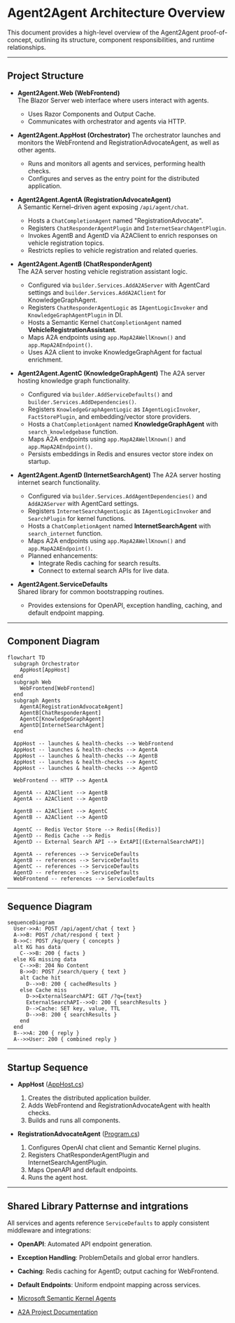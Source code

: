 # Agent2Agent Architecture Overview

This document provides a high-level overview of the Agent2Agent proof-of-concept, outlining its structure, component responsibilities, and runtime relationships.

---

## Project Structure

- **Agent2Agent.Web (WebFrontend)**  
  The Blazor Server web interface where users interact with agents.  
  - Uses Razor Components and Output Cache.  
  - Communicates with orchestrator and agents via HTTP.

- **Agent2Agent.AppHost (Orchestrator)**
  The orchestrator launches and monitors the WebFrontend and RegistrationAdvocateAgent, as well as other agents.
  - Runs and monitors all agents and services, performing health checks.
  - Configures and serves as the entry point for the distributed application.

- **Agent2Agent.AgentA (RegistrationAdvocateAgent)**  
  A Semantic Kernel–driven agent exposing `/api/agent/chat`.  
  - Hosts a `ChatCompletionAgent` named "RegistrationAdvocate".  
  - Registers `ChatResponderAgentPlugin` and `InternetSearchAgentPlugin`.  
  - Invokes AgentB and AgentD via A2AClient to enrich responses on vehicle registration topics.  
  - Restricts replies to vehicle registration and related queries.

- **Agent2Agent.AgentB (ChatResponderAgent)**  
  The A2A server hosting vehicle registration assistant logic.  
  - Configured via `builder.Services.AddA2AServer` with AgentCard settings and `builder.Services.AddA2AClient` for KnowledgeGraphAgent.  
  - Registers `ChatResponderAgentLogic` as `IAgentLogicInvoker` and `KnowledgeGraphAgentPlugin` in DI.  
  - Hosts a Semantic Kernel `ChatCompletionAgent` named **VehicleRegistrationAssistant**.  
  - Maps A2A endpoints using `app.MapA2AWellKnown()` and `app.MapA2AEndpoint()`.  
  - Uses A2A client to invoke KnowledgeGraphAgent for factual enrichment.

- **Agent2Agent.AgentC (KnowledgeGraphAgent)**
  The A2A server hosting knowledge graph functionality.
  - Configured via `builder.AddServiceDefaults()` and `builder.Services.AddDependencies()`.
  - Registers `KnowledgeGraphAgentLogic` as `IAgentLogicInvoker`, `FactStorePlugin`, and embedding/vector store providers.
  - Hosts a `ChatCompletionAgent` named **KnowledgeGraphAgent** with `search_knowledgebase` function.
  - Maps A2A endpoints using `app.MapA2AWellKnown()` and `app.MapA2AEndpoint()`.
  - Persists embeddings in Redis and ensures vector store index on startup.

- **Agent2Agent.AgentD (InternetSearchAgent)**
  The A2A server hosting internet search functionality.
  - Configured via `builder.Services.AddAgentDependencies()` and `AddA2AServer` with AgentCard settings.
  - Registers `InternetSearchAgentLogic` as `IAgentLogicInvoker` and `SearchPlugin` for kernel functions.
  - Hosts a `ChatCompletionAgent` named **InternetSearchAgent** with `search_internet` function.
  - Maps A2A endpoints using `app.MapA2AWellKnown()` and `app.MapA2AEndpoint()`.
  - Planned enhancements:
    - Integrate Redis caching for search results.
    - Connect to external search APIs for live data.

- **Agent2Agent.ServiceDefaults**  
  Shared library for common bootstrapping routines.  
  - Provides extensions for OpenAPI, exception handling, caching, and default endpoint mapping.

---

## Component Diagram

```mermaid
flowchart TD
  subgraph Orchestrator
    AppHost[AppHost]
  end
  subgraph Web
    WebFrontend[WebFrontend]
  end
  subgraph Agents
    AgentA[RegistrationAdvocateAgent]
    AgentB[ChatResponderAgent]
    AgentC[KnowledgeGraphAgent]
    AgentD[InternetSearchAgent]
  end

  AppHost -- launches & health-checks --> WebFrontend
  AppHost -- launches & health-checks --> AgentA
  AppHost -- launches & health-checks --> AgentB
  AppHost -- launches & health-checks --> AgentC
  AppHost -- launches & health-checks --> AgentD

  WebFrontend -- HTTP --> AgentA

  AgentA -- A2AClient --> AgentB
  AgentA -- A2AClient --> AgentD

  AgentB -- A2AClient --> AgentC
  AgentB -- A2AClient --> AgentD

  AgentC -- Redis Vector Store --> Redis[(Redis)]
  AgentD -- Redis Cache --> Redis
  AgentD -- External Search API --> ExtAPI[(ExternalSearchAPI)]

  AgentA -- references --> ServiceDefaults
  AgentB -- references --> ServiceDefaults
  AgentC -- references --> ServiceDefaults
  AgentD -- references --> ServiceDefaults
  WebFrontend -- references --> ServiceDefaults
```

---

## Sequence Diagram

```mermaid
sequenceDiagram
  User->>A: POST /api/agent/chat { text }
  A->>B: POST /chat/respond { text }
  B->>C: POST /kg/query { concepts }
  alt KG has data
    C-->>B: 200 { facts }
  else KG missing data
    C-->>B: 204 No Content
    B->>D: POST /search/query { text }
    alt Cache hit
      D-->>B: 200 { cachedResults }
    else Cache miss
      D->>ExternalSearchAPI: GET /?q={text}
      ExternalSearchAPI-->>D: 200 { searchResults }
      D-->Cache: SET key, value, TTL
      D-->>B: 200 { searchResults }
    end
  end
  B-->>A: 200 { reply }
  A-->>User: 200 { combined reply }
```

---

## Startup Sequence
- **AppHost** ([AppHost.cs](Agent2Agent.AppHost/AppHost.cs:1))
  1. Creates the distributed application builder.
  2. Adds WebFrontend and RegistrationAdvocateAgent with health checks.
  3. Builds and runs all components.

- **RegistrationAdvocateAgent** ([Program.cs](Agent2Agent.AgentA/Program.cs:1))  
  1. Configures OpenAI chat client and Semantic Kernel plugins.  
  2. Registers ChatResponderAgentPlugin and InternetSearchAgentPlugin.  
  3. Maps OpenAPI and default endpoints.  
  4. Runs the agent host.

---

## Shared Library Patternse and intgrations

All services and agents reference `ServiceDefaults` to apply consistent middleware and integrations:

- **OpenAPI**: Automated API endpoint generation.  
- **Exception Handling**: ProblemDetails and global error handlers.  
- **Caching**: Redis caching for AgentD; output caching for WebFrontend.  
- **Default Endpoints**: Uniform endpoint mapping across services.

- [Microsoft Semantic Kernel Agents](https://learn.microsoft.com/en-us/semantic-kernel/frameworks/agent/?pivots=programming-language-csharp)  
- [A2A Project Documentation](https://a2aproject.github.io/A2A/v0.2.5/)  